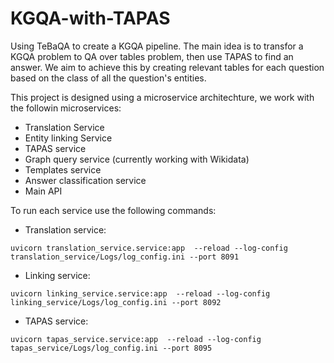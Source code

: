 # KGQA-with-TAPAS
Using TeBaQA to create a KGQA pipeline. The main idea is to transfor a KGQA problem to  QA over tables problem,  then use TAPAS to find an answer. We aim to achieve this by creating relevant tables for each question based on the class of all the question's entities.

This project is designed using a microservice architechture, we work with the followin microservices:
- Translation Service
- Entity linking Service
- TAPAS service
- Graph query service (currently  working with Wikidata)
- Templates service
- Answer classification service
- Main API

To run each service use the following commands:

- Translation service:

```
uvicorn translation_service.service:app  --reload --log-config translation_service/Logs/log_config.ini --port 8091
```
- Linking service:

```
uvicorn linking_service.service:app  --reload --log-config linking_service/Logs/log_config.ini --port 8092
```
- TAPAS service:
```
uvicorn tapas_service.service:app  --reload --log-config tapas_service/Logs/log_config.ini --port 8095
```